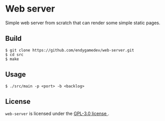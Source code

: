 # Web server
Simple web server from scratch that can render some simple static pages.

## Build
```
$ git clone https://github.com/endygamedev/web-server.git
$ cd src
$ make
```

## Usage
```
$ ./src/main -p <port> -b <backlog>
```


## License
`web-server` is licensed under the [GPL-3.0 license ](./LICENSE).
